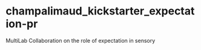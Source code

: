 # champalimaud_kickstarter_expectation-pr
MultiLab Collaboration on the role of expectation in sensory
